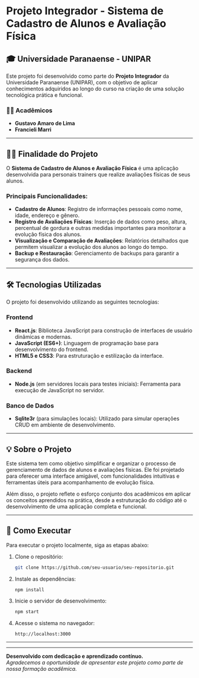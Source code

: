 # Projeto Integrador - Sistema de Cadastro de Alunos e Avaliação Física

## 🎓 **Universidade Paranaense - UNIPAR**

Este projeto foi desenvolvido como parte do **Projeto Integrador** da Universidade Paranaense (UNIPAR), com o objetivo de aplicar conhecimentos adquiridos ao longo do curso na criação de uma solução tecnológica prática e funcional.

### 👩‍🎓 **Acadêmicos**
- **Gustavo Amaro de Lima**  
- **Francieli Marri**  

---

## 🏋️‍♂️ **Finalidade do Projeto**
O **Sistema de Cadastro de Alunos e Avaliação Física** é uma aplicação desenvolvida para personais trainers que realize avaliações físicas de seus alunos. 

### Principais Funcionalidades:
- **Cadastro de Alunos**: Registro de informações pessoais como nome, idade, endereço e gênero.  
- **Registro de Avaliações Físicas**: Inserção de dados como peso, altura, percentual de gordura e outras medidas importantes para monitorar a evolução física dos alunos.  
- **Visualização e Comparação de Avaliações**: Relatórios detalhados que permitem visualizar a evolução dos alunos ao longo do tempo.  
- **Backup e Restauração**: Gerenciamento de backups para garantir a segurança dos dados.  

---

## 🛠️ **Tecnologias Utilizadas**
O projeto foi desenvolvido utilizando as seguintes tecnologias:

### **Frontend**
- **React.js**: Biblioteca JavaScript para construção de interfaces de usuário dinâmicas e modernas.  
- **JavaScript (ES6+)**: Linguagem de programação base para desenvolvimento do frontend.  
- **HTML5 e CSS3**: Para estruturação e estilização da interface.  

### **Backend**
- **Node.js** (em servidores locais para testes iniciais): Ferramenta para execução de JavaScript no servidor.  

### **Banco de Dados**
- **Sqlite3r** (para simulações locais): Utilizado para simular operações CRUD em ambiente de desenvolvimento.

---

## 💡 **Sobre o Projeto**
Este sistema tem como objetivo simplificar e organizar o processo de gerenciamento de dados de alunos e avaliações físicas. Ele foi projetado para oferecer uma interface amigável, com funcionalidades intuitivas e ferramentas úteis para acompanhamento de evolução física.

Além disso, o projeto reflete o esforço conjunto dos acadêmicos em aplicar os conceitos aprendidos na prática, desde a estruturação do código até o desenvolvimento de uma aplicação completa e funcional.

---

## 🚀 **Como Executar**
Para executar o projeto localmente, siga as etapas abaixo:

1. Clone o repositório:
   ```bash
   git clone https://github.com/seu-usuario/seu-repositorio.git
   ```

2. Instale as dependências:
   ```bash
   npm install
   ```

3. Inicie o servidor de desenvolvimento:
   ```bash
   npm start
   ```

4. Acesse o sistema no navegador:
   ```
   http://localhost:3000
   ```

---

 

---

**Desenvolvido com dedicação e aprendizado contínuo.**  
_Agradecemos a oportunidade de apresentar este projeto como parte de nossa formação acadêmica._  
